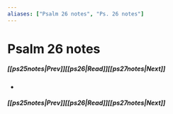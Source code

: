 ```yaml
---
aliases: ["Psalm 26 notes", "Ps. 26 notes"]
---
```

# Psalm 26 notes
##### <span class=arrow-left></span>[[ps25notes|Prev]]<span class=navigation-separator></span>[[ps26|Read]]<span class=navigation-separator></span>[[ps27notes|Next]]<span class=arrow-right></span>
- 
##### <span class=arrow-left></span>[[ps25notes|Prev]]<span class=navigation-separator></span>[[ps26|Read]]<span class=navigation-separator></span>[[ps27notes|Next]]<span class=arrow-right></span>
